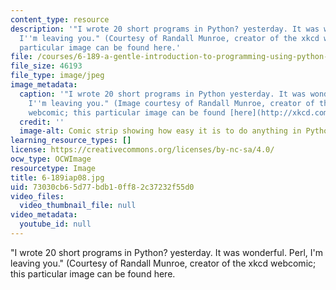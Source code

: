 ```yaml
---
content_type: resource
description: '"I wrote 20 short programs in Python? yesterday. It was wonderful. Perl,
  I''m leaving you." (Courtesy of Randall Munroe, creator of the xkcd webcomic; this
  particular image can be found here.'
file: /courses/6-189-a-gentle-introduction-to-programming-using-python-january-iap-2008/73030cb65d77bdb10ff82c37232f55d0_6-189iap08.jpg
file_size: 46193
file_type: image/jpeg
image_metadata:
  caption: '"I wrote 20 short programs in Python yesterday. It was wonderful. Perl,
    I''m leaving you." (Image courtesy of Randall Munroe, creator of the [xkcd](http://xkcd.com/)
    webcomic; this particular image can be found [here](http://xkcd.com/353/).)'
  credit: ''
  image-alt: Comic strip showing how easy it is to do anything in Python, even fly.
learning_resource_types: []
license: https://creativecommons.org/licenses/by-nc-sa/4.0/
ocw_type: OCWImage
resourcetype: Image
title: 6-189iap08.jpg
uid: 73030cb6-5d77-bdb1-0ff8-2c37232f55d0
video_files:
  video_thumbnail_file: null
video_metadata:
  youtube_id: null
---
```

"I wrote 20 short programs in Python? yesterday. It was wonderful. Perl, I'm leaving you." (Courtesy of Randall Munroe, creator of the xkcd webcomic; this particular image can be found here.